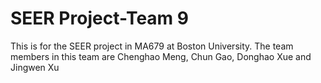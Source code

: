 # SEER Project-Team 9
This is for the SEER project in MA679 at Boston University. The team members in this team are Chenghao Meng, Chun Gao, Donghao Xue and Jingwen Xu
